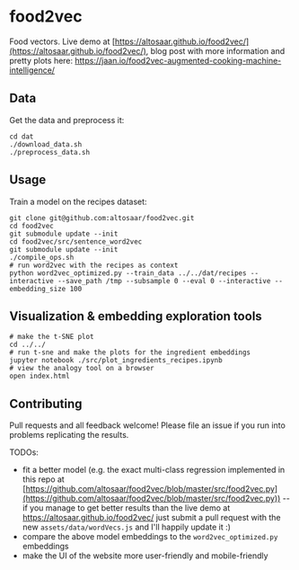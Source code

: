 # food2vec
Food vectors. Live demo at [https://altosaar.github.io/food2vec/](https://altosaar.github.io/food2vec/), blog post with more information and pretty plots here: https://jaan.io/food2vec-augmented-cooking-machine-intelligence/

## Data
Get the data and preprocess it:
```
cd dat
./download_data.sh
./preprocess_data.sh
```

## Usage
Train a model on the recipes dataset:
```
git clone git@github.com:altosaar/food2vec.git
cd food2vec
git submodule update --init
cd food2vec/src/sentence_word2vec
git submodule update --init
./compile_ops.sh
# run word2vec with the recipes as context
python word2vec_optimized.py --train_data ../../dat/recipes --interactive --save_path /tmp --subsample 0 --eval 0 --interactive --embedding_size 100
```

## Visualization & embedding exploration tools
```
# make the t-SNE plot
cd ../../
# run t-sne and make the plots for the ingredient embeddings
jupyter notebook ./src/plot_ingredients_recipes.ipynb
# view the analogy tool on a browser
open index.html
```

## Contributing

Pull requests and all feedback welcome! Please file an issue if you run into problems replicating the results.

TODOs:
* fit a better model (e.g. the exact multi-class regression implemented in this repo at [https://github.com/altosaar/food2vec/blob/master/src/food2vec.py](https://github.com/altosaar/food2vec/blob/master/src/food2vec.py)) -- if you manage to get better results than the live demo at https://altosaar.github.io/food2vec/ just submit a pull request with the new `assets/data/wordVecs.js` and I'll happily update it :)
* compare the above model embeddings to the `word2vec_optimized.py` embeddings
* make the UI of the website more user-friendly and mobile-friendly
